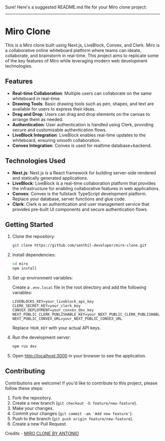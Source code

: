 Sure! Here's a suggested README.md file for your Miro clone project:

---

# Miro Clone

This is a Miro clone built using Next.js, LiveBlock, Convex, and Clerk. Miro is a collaborative online whiteboard platform where teams can ideate, collaborate, and brainstorm in real-time. This project aims to replicate some of the key features of Miro while leveraging modern web development technologies.

## Features

- **Real-time Collaboration**: Multiple users can collaborate on the same whiteboard in real-time.
- **Drawing Tools**: Basic drawing tools such as pen, shapes, and text are available for users to express their ideas.
- **Drag and Drop**: Users can drag and drop elements on the canvas to arrange them as needed.
- **Authentication**: User authentication is handled using Clerk, providing secure and customizable authentication flows.
- **LiveBlock Integration**: LiveBlock enables real-time updates to the whiteboard, ensuring smooth collaboration.
- **Convex Integration**: Convex is used for realtime database+backend.

## Technologies Used

- **Next.js**: Next.js is a React framework for building server-side rendered and statically generated applications.
- **LiveBlock**: LiveBlock is a real-time collaboration platform that provides the infrastructure for enabling collaborative features in web applications.
- **Convex**: Convex is the fullstack TypeScript development platform.
  Replace your database, server functions and glue code.
- **Clerk**: Clerk is an authentication and user management service that provides pre-built UI components and secure authentication flows.

## Getting Started

1. Clone the repository:

   ```bash
   git clone https://github.com/senthil-developer/miro-clone.git
   ```

2. Install dependencies:

   ```bash
   cd miro
   npm install
   ```

3. Set up environment variables:

   Create a `.env.local` file in the root directory and add the following variables:

   ```plaintext
   LIVEBLOCKS_KEY=your_liveblock_api_key
   CLERK_SECRET_KEY=your_clerk_key
   CONVEX_DEPLOYMENT=your_convex_dev_key
   NEXT_PUBLIC_CLERK_PUBLISHABLE_KEY=your_NEXT_PUBLIC_CLERK_PUBLISHABLE_KEY
   NEXT_PUBLIC_CONVEX_URL=your_NEXT_PUBLIC_CONVEX_URL
   ```

   Replace `YOUR_KEY` with your actual API keys.

4. Run the development server:

   ```bash
   npm run dev
   ```

5. Open [http://localhost:3000](http://localhost:3000) in your browser to see the application.

## Contributing

Contributions are welcome! If you'd like to contribute to this project, please follow these steps:

1. Fork the repository.
2. Create a new branch (`git checkout -b feature/new-feature`).
3. Make your changes.
4. Commit your changes (`git commit -am 'Add new feature'`).
5. Push to the branch (`git push origin feature/new-feature`).
6. Create a new Pull Request.

Credits - [MIRO CLONE BY ANTONIO](https://youtu.be/ADJKbuayubE)
